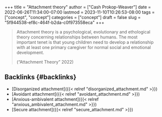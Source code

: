 +++
title = "Attachment theory"
author = ["Cash Prokop-Weaver"]
date = 2022-06-26T11:34:00-07:00
lastmod = 2023-11-10T10:26:53-08:00
tags = ["concept", "concept"]
categories = ["concept"]
draft = false
slug = "5f944538-ef8c-464f-b2da-c0f973558eca"
+++

> Attachment theory is a psychological, evolutionary and ethological theory concerning relationships between humans. The most important tenet is that young children need to develop a relationship with at least one primary caregiver for normal social and emotional development.
>
> (“Attachment Theory” 2022)


## Backlinks {#backlinks}

-   [Disorganized attachment]({{< relref "disorganized_attachment.md" >}})
-   [Avoidant attachment]({{< relref "avoidant_attachment.md" >}})
-   [Anxious-ambivalent attachment]({{< relref "anxious_ambivalent_attachment.md" >}})
-   [Secure attachment]({{< relref "secure_attachment.md" >}})
